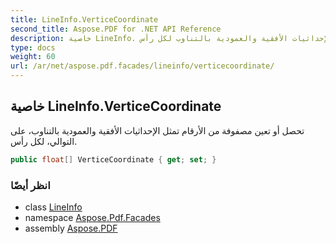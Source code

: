 ```yaml
---
title: LineInfo.VerticeCoordinate
second_title: Aspose.PDF for .NET API Reference
description: خاصية LineInfo. تحصل أو تعين مصفوفة من الأرقام تمثل الإحداثيات الأفقية والعمودية بالتناوب لكل رأس
type: docs
weight: 60
url: /ar/net/aspose.pdf.facades/lineinfo/verticecoordinate/
---
```

## خاصية LineInfo.VerticeCoordinate

تحصل أو تعين مصفوفة من الأرقام تمثل الإحداثيات الأفقية والعمودية بالتناوب، على التوالي، لكل رأس.

```csharp
public float[] VerticeCoordinate { get; set; }
```

### انظر أيضًا

* class [LineInfo](../)
* namespace [Aspose.Pdf.Facades](../../../aspose.pdf.facades/)
* assembly [Aspose.PDF](../../../)